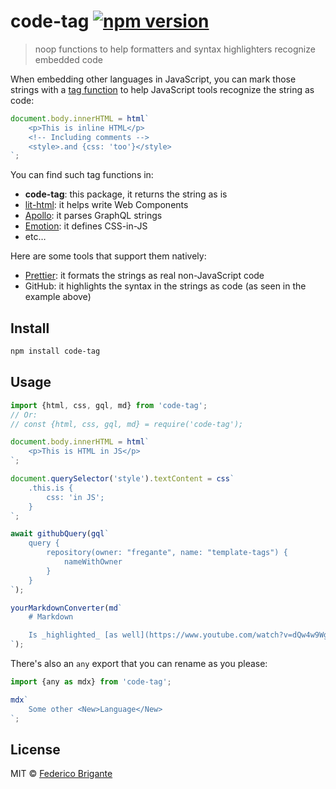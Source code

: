 # code-tag [![npm version](https://img.shields.io/npm/v/code-tag.svg)](https://www.npmjs.com/package/code-tag)

> noop functions to help formatters and syntax highlighters recognize embedded code

When embedding other languages in JavaScript, you can mark those strings with a [tag function](https://developer.mozilla.org/en-US/docs/Web/JavaScript/Reference/Template_literals#tagged_templates) to help JavaScript tools recognize the string as code:

```js
document.body.innerHTML = html`
	<p>This is inline HTML</p>
	<!-- Including comments -->
	<style>.and {css: 'too'}</style>
`;
```

You can find such tag functions in:

- **code-tag**: this package, it returns the string as is
- [lit-html](https://lit.dev/docs/templates/overview/): it helps write Web Components
- [Apollo](https://www.apollographql.com/docs/resources/graphql-glossary/#gql-function): it parses GraphQL strings
- [Emotion](https://emotion.sh/docs/@emotion/css): it defines CSS-in-JS
- etc…

Here are some tools that support them natively:

- [Prettier](https://prettier.io/docs/en/options.html#embedded-language-formatting): it formats the strings as real non-JavaScript code
- GitHub: it highlights the syntax in the strings as code (as seen in the example above)

## Install

```sh
npm install code-tag
```

## Usage

```js
import {html, css, gql, md} from 'code-tag';
// Or:
// const {html, css, gql, md} = require('code-tag');

document.body.innerHTML = html`
	<p>This is HTML in JS</p>
`;

document.querySelector('style').textContent = css`
	.this.is {
		css: 'in JS';
	}
`;

await githubQuery(gql`
	query {
		repository(owner: "fregante", name: "template-tags") {
			nameWithOwner
		}
	}
`);

yourMarkdownConverter(md`
	# Markdown

	Is _highlighted_ [as well](https://www.youtube.com/watch?v=dQw4w9WgXcQ)
`);
```

There's also an `any` export that you can rename as you please:

```js
import {any as mdx} from 'code-tag';

mdx`
	Some other <New>Language</New>
`;
```

## License

MIT © [Federico Brigante](https://fregante.com)
